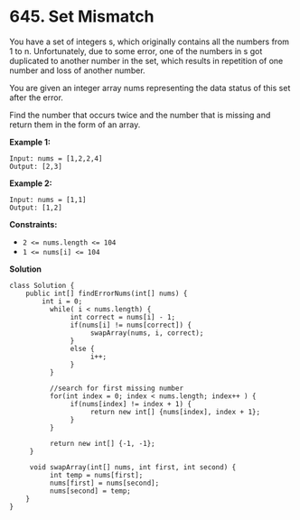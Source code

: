 # 645. Set Mismatch

You have a set of integers s, which originally contains all the numbers from 1 to n. Unfortunately, due to some error, one of the numbers in s got duplicated to another number in the set, which results in repetition of one number and loss of another number.

You are given an integer array nums representing the data status of this set after the error.

Find the number that occurs twice and the number that is missing and return them in the form of an array.

**Example 1:**<br>
```
Input: nums = [1,2,2,4]
Output: [2,3]
```
**Example 2:**
```
Input: nums = [1,1]
Output: [1,2]
```

**Constraints:**

* ```2 <= nums.length <= 104```
* ```1 <= nums[i] <= 104```


**Solution**
```
class Solution {
    public int[] findErrorNums(int[] nums) {
        int i = 0;
          while( i < nums.length) {
               int correct = nums[i] - 1;
               if(nums[i] != nums[correct]) {
                    swapArray(nums, i, correct);
               }
               else {
                    i++;
               }
          }
          
          //search for first missing number
          for(int index = 0; index < nums.length; index++ ) {
               if(nums[index] != index + 1) {
                    return new int[] {nums[index], index + 1};
               }
          }

          return new int[] {-1, -1};
     }

     void swapArray(int[] nums, int first, int second) {
          int temp = nums[first];
          nums[first] = nums[second];
          nums[second] = temp;
    }
}
```
